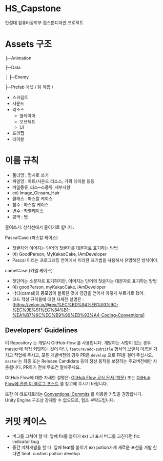 # HS_Capstone
한성대 컴퓨터공학부 캡스톤디자인 프로젝트

# Assets 구조
├─Animation

├─Data

│ ├─Enemy

├─Prefab
에셋 / 팀 이름 /
- 스크립트
- 사운드
- 리소스
  - 플레이어
  - 오브젝트
  - UI
- 프리팹
- 테이블


# 이름 규칙
- 풀더명 : 명사로 쓰기
- 파일명 : 아트/사운드 리소스, 기획 테이블 등등
- 파일종류_리소─스종류_세부사항
- ex) Image_Ginsam_Hair
- 클래스 : 파스칼 케이스
- 함수 : 파스칼 케이스
- 변수 : 카멜케이스
- 공백 : 탭

줄여쓰기: 상식선에서 줄이기로 합니다. 

PascalCase (파스칼 케이스)
- 첫글자와 이어지는 단어의 첫글자를 대문자로 표기하는 방법
- 예) GoodPerson, MyKakaoCake, IAmDeveloper
- Pascal 이라는 프로그래밍 언어에서 이러한 표기법을 사용해서 유명해진 방식이야.

camelCase (카멜 케이스)
- 첫단어는 소문자로 표기하지만, 이어지는 단어의 첫글자는 대문자로 표기하는 방법
- 예) goodPerson, myKakaoCake, iAmDeveloper
- 낙타(camel)의 등모양이 볼록한 것에 영감을 얻어서 이렇게 부르기로 했어.
- 코드 작성 규칙들에 대한 자세한 설명은 : [https://velog.io/@rex/%EC%BD%94%EB%93%9C-%EC%9E%91%EC%84%B1-%EA%B7%9C%EC%B9%99%EB%93%A4-Coding-Conventions]

## Developers' Guidelines
이 Repository 는 개발시 GitHub-flow 를 사용합니다.
개발하는 사항이 있는 경우 master에 직접 커밋하는 것이 아닌, `feature/add-subtitle` 형식의 브랜치 이름을 가지고 작업해 주시고,
모든 개발버전의 경우 PR은 `develop` 으로 PR을 걸어 주십시오. `master`는 최종 또는 Release Candidate 등의 정상 동작을 보장하는 주요버전에만 사용됩니다.
PR하기 전에 무조건 말해주세요.

GitHub Flow에 대한 자세한 설명은: [GitHub Flow 공식 문서 (영문)](https://guides.github.com/introduction/flow/) 또는 [GitHub Flow에 관한 이 블로그 포스트](https://ujuc.github.io/2015/12/16/git-flow-github-flow-gitlab-flow/#github-flow) 를 참고해 주시기 바랍니다.

또한 이 레포지토리는 [Conventional Commits](https://www.conventionalcommits.org/en/v1.0.0/) 를 이용한 커밋을 권장합니다.  
Unity Engine 구조상 강제할 수 없으므로, 협조 부탁드립니다.

# 커밋 케이스
- 버그를 고쳐야 할 때: 앞에 fix를 붙이기 ex) UI 표시 버그를 고친다면 fix: indicator bug 
- 중간 피쳐개발을 할 때: 앞에 feat를 붙이기 ex) potion가게 새로운 포션을 개발 한다면 fieat: custom poition develop



